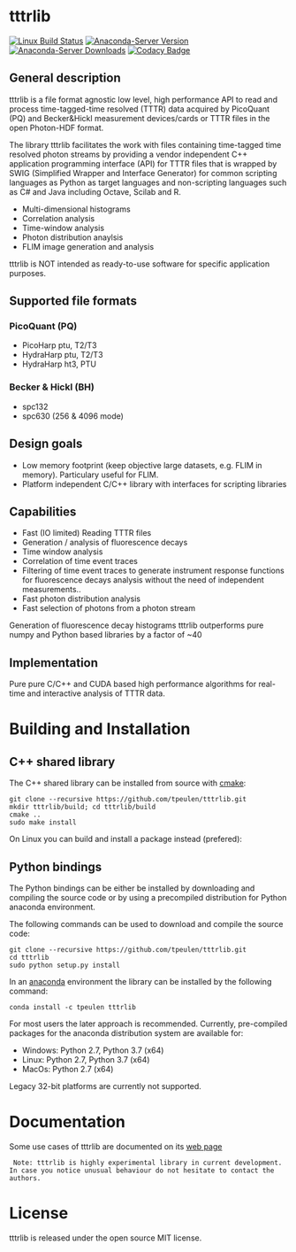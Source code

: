 # tttrlib
 
[![Linux Build Status](https://travis-ci.org/tpeulen/tttrlib.svg)](https://travis-ci.org/tpeulen/tttrlib)
[![Anaconda-Server Version](https://anaconda.org/tpeulen/tttrlib/badges/version.svg)](https://anaconda.org/tpeulen/tttrlib)
[![Anaconda-Server Downloads](https://anaconda.org/tpeulen/tttrlib/badges/downloads.svg)](https://anaconda.org/tpeulen/tttrlib)
[![Codacy Badge](https://api.codacy.com/project/badge/Grade/c3895dc4fcaa43c3be7ab91713b9cd61)](https://www.codacy.com?utm_source=github.com&amp;utm_medium=referral&amp;utm_content=tpeulen/tttrlib&amp;utm_campaign=Badge_Grade)

## General description

tttrlib is a file format agnostic low level, high performance API to 
read and process time-tagged-time resolved (TTTR) data acquired by 
PicoQuant (PQ) and Becker&Hickl measurement devices/cards or TTTR 
files in the open Photon-HDF format.

The library tttrlib facilitates the work with files containing 
time-tagged time resolved photon streams by providing 
a vendor independent C++ application programming interface (API) 
for TTTR files that is wrapped by SWIG (Simplified Wrapper and Interface 
Generator) for common scripting languages as Python as target languages 
and non-scripting languages such as C# and Java including Octave, 
Scilab and R.


* Multi-dimensional histograms
* Correlation analysis
* Time-window analysis
* Photon distribution anaylsis
* FLIM image generation and analysis

tttrlib is NOT intended as ready-to-use software for specific application 
purposes.


## Supported file formats

### PicoQuant (PQ)
* PicoHarp ptu, T2/T3
* HydraHarp ptu, T2/T3
* HydraHarp ht3, PTU


### Becker & Hickl (BH)
* spc132 
* spc630 (256 & 4096 mode)


## Design goals

* Low memory footprint (keep objective large datasets, e.g.  FLIM in memory). 
  Particulary useful for FLIM.
* Platform independent C/C++ library with interfaces for scripting libraries 


## Capabilities

* Fast (IO limited) Reading TTTR files
* Generation / analysis of fluorescence decays
* Time window analysis
* Correlation of time event traces
* Filtering of time event traces to generate instrument response functions for fluorescence decays 
analysis without the need of independent measurements.. 
* Fast photon distribution analysis
* Fast selection of photons from a photon stream

Generation of fluorescence decay histograms tttrlib outperforms pure numpy and Python based
libraries by a factor of ~40  


## Implementation

Pure pure C/C++ and CUDA based high performance algorithms for real-time and interactive 
analysis of TTTR data.

# Building and Installation

## C++ shared library

The C++ shared library can be installed from source with [cmake](https://cmake.org/):

```console
git clone --recursive https://github.com/tpeulen/tttrlib.git
mkdir tttrlib/build; cd tttrlib/build
cmake ..
sudo make install
```

On Linux you can build and install a package instead (prefered):

## Python bindings
The Python bindings can be either be installed by downloading and compiling the source code or by using a 
precompiled distribution for Python anaconda environment.


The following commands can be used to download and compile the source code:

```console
git clone --recursive https://github.com/tpeulen/tttrlib.git
cd tttrlib
sudo python setup.py install
```

In an [anaconda](https://www.anaconda.com/) environment the library can 
be installed by the following command: 
```console
conda install -c tpeulen tttrlib
```

For most users the later approach is recommended. Currently, pre-compiled 
packages for the anaconda distribution system are available for:

* Windows: Python 2.7, Python 3.7 (x64)
* Linux: Python 2.7, Python 3.7 (x64)
* MacOs: Python 2.7 (x64)

Legacy 32-bit platforms are currently not supported.

# Documentation

Some use cases of tttrlib are documented on its [web page](https://tpeulen.github.io/tttrlib) 

```
 Note: tttrlib is highly experimental library in current development. In case you notice unusual behaviour do not hesitate to contact the authors. 
```
    

# License

tttrlib is released under the open source MIT license.

